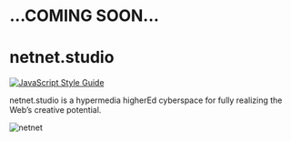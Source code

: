 # ...COMING SOON...

# netnet.studio
[![JavaScript Style Guide](https://img.shields.io/badge/code_style-standard-brightgreen.svg)](https://standardjs.com)

netnet.studio is a hypermedia higherEd cyberspace for fully realizing the Web’s creative potential.

![netnet](https://github.com/netizenorg/netnet.studio/wiki/netnet.png)
